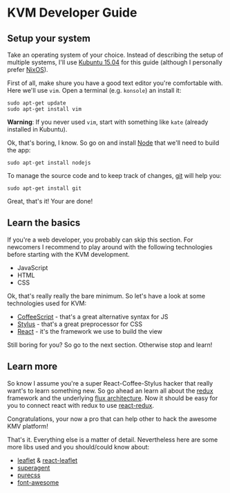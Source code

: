 # KVM Developer Guide

## Setup your system

Take an operating system of your choice.
Instead of describing the setup of multiple systems, I'll use
[Kubuntu 15.04](http://kubuntu.org/getkubuntu/) for this guide
(although I personally prefer [NixOS](http://nixos.org)).

First of all, make shure you have a good text editor you're comfortable with.
Here we'll use `vim`. Open a terminal (e.g. `konsole`) an install it:

    sudo apt-get update
    sudo apt-get install vim

**Warning**:
If you never used `vim`, start with something like `kate` (already installed in
Kubuntu).

Ok, that's boring, I know. So go on and install [Node](https://nodejs.org/)
that we'll need to build the app:

    sudo apt-get install nodejs

To manage the source code and to keep track of changes,
[git](http://git-scm.com/) will help you:

    sudo apt-get install git

Great, that's it! Your are done!

## Learn the basics

If you're a web developer, you probably can skip this section.
For newcomers I recommend to play around with the following technologies
before starting with the KVM development.

- JavaScript
- HTML
- CSS

Ok, that's really really the bare minimum.
So let's have a look at some technologies used for KVM:

- [CoffeeScript](http://coffeescript.org/) - that's a great alternative syntax for JS
- [Stylus](https://learnboost.github.io/stylus/) - that's a great preprocessor for CSS
- [React](https://facebook.github.io/react/) - it's the framework we use to build the view

Still boring for you? So go to the next section.
Otherwise stop and learn!

## Learn more

So know I assume you're a super React-Coffee-Stylus hacker that really want's to learn something new.
So go ahead an learn all about the [redux](https://github.com/rackt/redux)
framework and the underlying [flux architecture](https://facebook.github.io/flux/).
Now it should be easy for you to connect react with redux to use
[react-redux](https://github.com/gaearon/react-redux).

Congratulations, your now a pro that can help other to hack the awesome KMV platform!

That's it. Everything else is a matter of detail.
Nevertheless here are some more libs used and you should/could know about:

- [leaflet](http://leafletjs.com/) & [react-leaflet](https://github.com/PaulLeCam/react-leaflet)
- [superagent](https://github.com/visionmedia/superagent)
- [purecss](http://purecss.io/)
- [font-awesome](http://fontawesome.io/)
